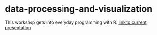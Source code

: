 # data-processing-and-visualization

This workshop gets into everyday programming with R. [link to current presentation](http://m-clark.github.io/workshops/DataProcViz/DataProcViz.html)
